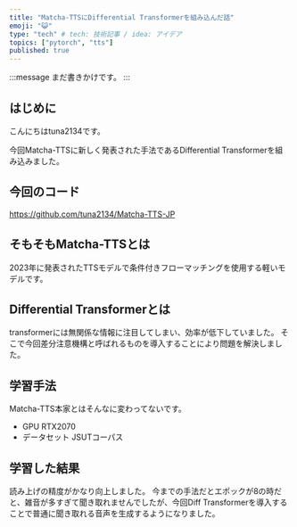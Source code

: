 ```yaml
---
title: "Matcha-TTSにDifferential Transformerを組み込んだ話"
emoji: "😺"
type: "tech" # tech: 技術記事 / idea: アイデア
topics: ["pytorch", "tts"]
published: true
---
```


:::message
まだ書きかけです。
:::

## はじめに
こんにちはtuna2134です。

今回Matcha-TTSに新しく発表された手法であるDifferential Transformerを組み込みました。

## 今回のコード
https://github.com/tuna2134/Matcha-TTS-JP

## そもそもMatcha-TTSとは
2023年に発表されたTTSモデルで条件付きフローマッチングを使用する軽いモデルです。

## Differential Transformerとは
transformerには無関係な情報に注目してしまい、効率が低下していました。
そこで今回差分注意機構と呼ばれるものを導入することにより問題を解決しました。

## 学習手法
Matcha-TTS本家とはそんなに変わってないです。

- GPU RTX2070
- データセット JSUTコーパス

## 学習した結果
読み上げの精度がかなり向上しました。
今までの手法だとエポックが8の時だと、雑音が多すぎて聞き取れませんでしたが、今回Diff Transformerを導入することで普通に聞き取れる音声を生成するようになりました。

